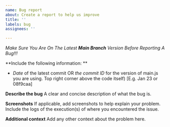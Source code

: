 ```yaml
---
name: Bug report
about: Create a report to help us improve
title: ''
labels: bug
assignees: ''

---
```


*Make Sure You Are On The Latest **Main Branch** Version Before Reporting A Bug!!!*

**Include the following information: **
- *Date* of the latest commit OR *the commit ID* for the version of main.js you are using. Top right corner above the code itself) [E.g. Jan 23 or 08f9caa]

**Describe the bug**
A clear and concise description of what the bug is.

**Screenshots**
If applicable, add screenshots to help explain your problem. Include the logs of the execution(s) of where you encountered the issue.

**Additional context**
Add any other context about the problem here.
